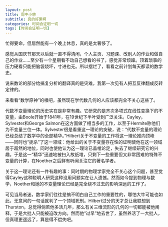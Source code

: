 ```yaml
---
layout: post
title: 周中小憩
subtitle: 真的好累啊
categories: 时间会证明一切
tags: [时间会证明一切]
---
```


忙得要命，但居然能有一个晚上休息，真的是太奢侈了。

感觉从国庆节那天以后就一直不得清闲，个人主页、习题课、改别人的作业和做自己的作业……至少有一个星期看不动自己想看的书了，感觉非常烦躁。顶着琐事的压力硬看只能把脑袋烧坏，寸进也无。所以摆烂了，看看之前计划每天都读的数学史。

说来数论的部分给搞复分析的翻译真的是灾难，我第一次见有人把互反律翻成反转定律的。

来看看“数学原神”的根吧，虽然现在学代数几何的人应该都完全不关心这些了。

代数不变量理论的历史实在是非常有趣。它研究的是齐次多项式在线性变换下的不变量，由Boole开始于1841年，在19世纪下半叶受到广泛关注。Cayley，Sylvester和George Salmon在这方面做了相当多的工作，以至于Hermite称他们为不变量三位一体。Sylvester很是看重这一理论的突破，说：“代数不变量的理论已经总结了数学中的全部精华。”Hilbert关于不变量的工作将这一理论推向顶峰——同时也“扼杀”了这一领域：他给出的关于不变量存在性的证明使他在这一领域居于超然的地位，同时也使他认为这一理论已盖棺论定，失去了继续研究它的兴趣。于是这一“精华”迅速地被扫入故纸堆，只剩下一些重要但又非常困难的特殊不变量的计算，在Noether之后鲜有听闻关注它的著名学者。

关于这一理论还有一件有趣的事：同时期的物理学家完全不关心这个问题，甚至觉得Cayley这种聪明人研究这种没用问题实在让人遗憾。然而如今提到物理与数学，Noether和她的不变量理论已经是完全绕不过去的影响深远的工作了。

可见当局者迷，数学家们往往是搞不明白自己工作的重要性的，哪怕大牛可能也如此，无意间的一句话就判了一个领域死刑。Hilbert过分的天才总让我联想到Thurston，总觉得倘若他多活几年，那么有关三维流形的几何的一切都能被他阐释，于是大批人只能被迫改方向。然而他“过早”地去世了，虽然养活了一大批人，但真理更遥远了，算是得不偿失吧。